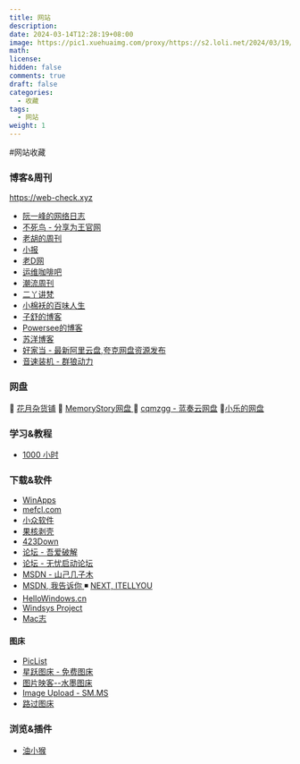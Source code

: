```yaml
---
title: 网站
description: 
date: 2024-03-14T12:28:19+08:00
image: https://pic1.xuehuaimg.com/proxy/https://s2.loli.net/2024/03/19/EhU3WZH1MRzOY79.jpg
math: 
license: 
hidden: false
comments: true
draft: false
categories:
  - 收藏
tags:
  - 网站
weight: 1
---
```



#网站收藏   

### 博客&周刊
https://web-check.xyz
 -  [阮一峰的网络日志](https://www.ruanyifeng.com/blog/)
 - [不死鸟 - 分享为王官网](https://iui.su/)
 - [老胡的周刊](https://weekly.howie6879.com/)
 -  [小报](http://baoxiaobao.asia/baoxiaobao.html)
 - [老D网](https://laod.cn/)
 - [运维咖啡吧](https://blog.ops-coffee.cn/)
 - [潮流周刊](https://weekly.tw93.fun/)
 - [二丫讲梵](https://wiki.eryajf.net/)
 - [小棉袄的百味人生](https://haikuoshijie.cn/)
 - [子舒的博客](https://zishu.me/)
 - [Powersee的博客](https://powersee.github.io/)
 - [苏洋博客](https://soulteary.com/)
 - [好家当 - 最新阿里云盘,夸克网盘资源发布](https://www.hjdang.com/)
 - [音速装机 - 群狼动力](https://sonic.volf.club/)
### 网盘
🔘 [花月杂货铺](https://alist.nekomoon.cc/) 
🔘 [MemoryStory网盘 ](https://file.cnxiaobai.com/)
💮 [cqmzgg - 蓝奏云网盘](https://cqmzgg.lanzn.com/u/cqmzgg) 
💮[小乐的网盘](https://share.xiaole88.com/)

### 学习&教程
-  [1000 小时](https://1000h.org/)

### 下载&软件
- [WinApps ](https://www.winapps.cc/)
- [mefcl.com](https://www.mefcl.com/)
- [小众软件 ](https://www.appinn.com/)
- [果核剥壳 ](https://www.ghxi.com/)
- [423Down](https://www.423down.com/)
- [论坛 - 吾爱破解 ](https://www.52pojie.cn/) 
- [论坛 - 无忧启动论坛 ](http://bbs.wuyou.net/forum.php)
- [MSDN - 山己几子木](https://msdn.sjjzm.com/)
- [MSDN, 我告诉你 ](https://msdn.itellyou.cn/) ◾ [NEXT, ITELLYOU](https://next.itellyou.cn/)
- [HelloWindows.cn ](https://hellowindows.cn/) 
- [Windsys Project ](https://windsys.win/)
- [Mac志 ](https://www.isofts.org/)
#### 图床

- [PicList](https://piclist.cn/)
- [星跃图床 - 免费图床](https://img.xwyue.com/)
- [图片映客--水墨图床](https://img.ink/)
- [Image Upload - SM.MS ](https://sm.ms/)
- [路过图床 ](https://imgse.com/)
### 浏览&插件
- [油小猴](https://www.youxiaohou.com/)